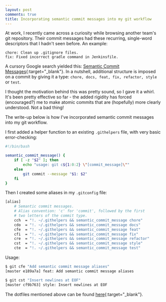 ```yaml
---
layout: post
comments: true
title: Incorporating semantic commit messages into my git workflow
---
```


At work, I recently came across a curiosity while browsing another team's git repository. Their commit messages had these recurring, single-word descriptors that I hadn't seen before. An example:

```
chore: Clean up .gitignore files.
fix: Fixed incorrect gradle command in Jenkinsfile.
```

A cursory Google search yielded this: [Semantic Commit Messages](https://seesparkbox.com/foundry/semantic_commit_messages){:target="_blank"}. In a nutshell, additional structure is imposed on a commit by giving it a type: `chore, docs, feat, fix, refactor, style` or `test`.

I thought the motivation behind this was pretty sound, so I gave it a whirl. It's been pretty effective so far - the added rigidity has forced (encouraged?) me to make atomic commits that are (hopefully) more clearly understood. Not a bad thing!

The write-up below is how I've incorporated semantic commit messages into my git workflow.

I first added a helper function to an existing `.githelpers` file, with very basic error-checking:

```bash
#!/bin/bash

semantic_commit_message() {
    if [ -z "$2" ]; then
        echo "usage: git c${1:0:2} \"[commit_message]\""
    else
        git commit --message "$1: $2"
    fi
}
```

Then I created some aliases in my `.gitconfig` file:

```bash
[alias]
    # Semantic commit messages.
    # Alias convention: 'c' for 'commit', followed by the first
    # two letters of the commit type.
    cch  = "!. ~/.githelpers && semantic_commit_message chore"
    cdo  = "!. ~/.githelpers && semantic_commit_message docs"
    cfe  = "!. ~/.githelpers && semantic_commit_message feat"
    cfi  = "!. ~/.githelpers && semantic_commit_message fix"
    cre  = "!. ~/.githelpers && semantic_commit_message refactor"
    cst  = "!. ~/.githelpers && semantic_commit_message style"
    cte  = "!. ~/.githelpers && semantic_commit_message test"
```

Usage:

```bash
$ git cfe "Add semantic commit message aliases"
[master e189a7a] feat: Add semantic commit message aliases

$ git cst "Insert newlines at EOF"
[master cf9b763] style: Insert newlines at EOF
```

The dotfiles mentioned above can be found [here](https://github.com/adrianwong/dotfiles){:target="_blank"}.
